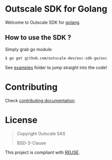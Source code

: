 # Outscale SDK for Golang

Welcome to Outscale SDK for [golang](https://golang.org/).

## How to use the SDK ?

Simply grab go module:
```bash
$ go get github.com/outscale-dev/osc-sdk-go/osc
```

See [examples](examples/) folder to jump straight into the code!

# Contributing

Check [contributing documentation](CONTRIBUTING.md).

# License

> Copyright Outscale SAS
>
> BSD-3-Clause

This project is compliant with [REUSE](https://reuse.software/).
